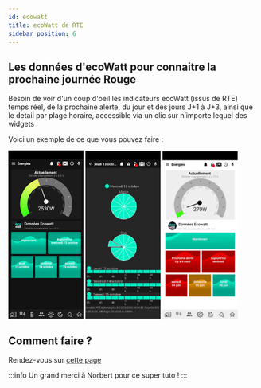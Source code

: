 ```yaml
---
id: ecowatt
title: ecoWatt de RTE
sidebar_position: 6
---
```


## Les données d'ecoWatt pour connaitre la prochaine journée Rouge

Besoin de voir d'un coup d'oeil les indicateurs ecoWatt (issus de RTE) temps réel, de la prochaine alerte, du jour et des jours J+1 à J+3, ainsi que le detail par plage horaire, accessible via un clic sur n’importe lequel des widgets

Voici un exemple de ce que vous pouvez faire :  

<img src="../../img/tutorials/ecowatt1.png" width="30%" />
<img src="../../img/tutorials/ecowatt2.png" width="30%" />
<img src="../../img/tutorials/ecowatt3.gif" width="30%" />

## Comment faire ?

Rendez-vous sur [cette page](https://community.jeedom.com/t/tuto-integration-des-infos-ecowatt-de-rte/92494)

:::info
Un grand merci à Norbert pour ce super tuto !
:::
